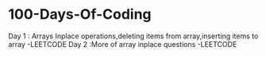 # 100-Days-Of-Coding
 Day 1 : Arrays Inplace operations,deleting items from array,inserting items to array -LEETCODE
 Day 2 :More of array inplace questions -LEETCODE
 
 
